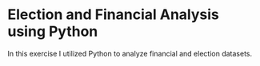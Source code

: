# Election and Financial Analysis using Python
In this exercise I utilized Python to analyze financial and election datasets.
